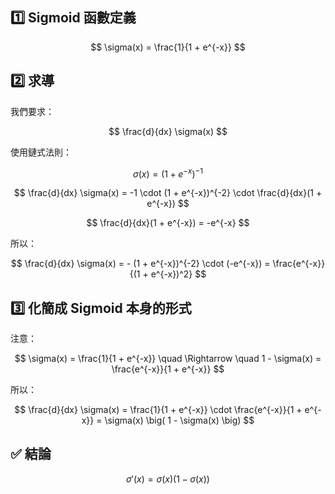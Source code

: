 ## 1️⃣ Sigmoid 函數定義

$$
\sigma(x) = \frac{1}{1 + e^{-x}}
$$

## 2️⃣ 求導

我們要求：

$$
\frac{d}{dx} \sigma(x)
$$

使用鏈式法則：

$$
\sigma(x) = (1 + e^{-x})^{-1}
$$

$$
\frac{d}{dx} \sigma(x) = -1 \cdot (1 + e^{-x})^{-2} \cdot \frac{d}{dx}(1 + e^{-x})
$$

$$
\frac{d}{dx}(1 + e^{-x}) = -e^{-x}
$$

所以：

$$
\frac{d}{dx} \sigma(x) = - (1 + e^{-x})^{-2} \cdot (-e^{-x}) = \frac{e^{-x}}{(1 + e^{-x})^2}
$$

## 3️⃣ 化簡成 Sigmoid 本身的形式

注意：

$$
\sigma(x) = \frac{1}{1 + e^{-x}} \quad \Rightarrow \quad 1 - \sigma(x) = \frac{e^{-x}}{1 + e^{-x}}
$$

所以：

$$
\frac{d}{dx} \sigma(x) = \frac{1}{1 + e^{-x}} \cdot \frac{e^{-x}}{1 + e^{-x}} = \sigma(x) \big( 1 - \sigma(x) \big)
$$

## ✅ 結論

$$
\sigma'(x) = \sigma(x)(1 - \sigma(x))
$$
